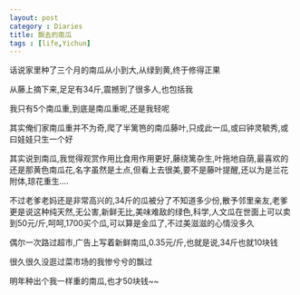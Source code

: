 ```yaml
---
layout: post
category : Diaries
title: 飘去的南瓜
tags : [life,Yichun]
---
```



话说家里种了三个月的南瓜从小到大,从绿到黄,终于修得正果

 

从藤上摘下来,足足有34斤,震撼到了很多人,也包括我

 

我只有5个南瓜重,到底是南瓜重呢,还是我轻呢

 

其实俺们家南瓜重并不为奇,爬了半篱笆的南瓜藤叶,只成此一瓜,或曰钟灵毓秀,或曰娃娃只生一个好

 

其实说到南瓜,我觉得观赏作用比食用作用更好,藤绕篱杂生,叶拖地自荫,最喜欢的还是那黄色南瓜花,名字虽然是土点,但看上去很美,要不是藤叶提醒,还以为是兰花附体,琼花重生....

 

不过老爹老妈还是非常高兴的,34斤的瓜被分了不知道多少份,散予邻里亲友,老爹更是说这种纯天然,无公害,新鲜无比,美味难敌的绿色,科学,人文瓜在世面上可以卖到50元/斤,呵呵,1700买个瓜,可以算是金瓜了,不过美滋滋的心情没多久

 

偶尔一次路过超市,广告上写着新鲜南瓜,0.35元/斤,也就是说,34斤也就10块钱

 

很久很久没逛过菜市场的我惨兮兮的飘过

 

明年种出个我一样重的南瓜,也才50块钱~~
